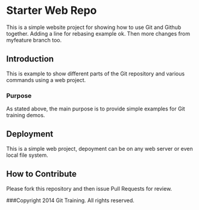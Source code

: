 # Starter Web Repo

This is a simple website project for showing how to use Git and Github together.
Adding a line for rebasing example ok. Then more changes from myfeature branch too.

## Introduction

This is example to show different parts of the Git repository and various commands using a web project.

### Purpose

As stated above, the main purpose is to provide simple examples for Git training demos.

## Deployment

This is a simple web project, depoyment can be on any web server or even local file system.

## How to Contribute

Please fork this repository and then issue Pull Requests for review.

###Copyright
2014 Git Training. All rights reserved.